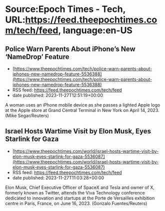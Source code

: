 # Source:Epoch Times - Tech, URL:https://feed.theepochtimes.com/tech/feed, language:en-US

## Police Warn Parents About iPhone’s New ‘NameDrop’ Feature
 - [https://www.theepochtimes.com/tech/police-warn-parents-about-iphones-new-namedrop-feature-5536388](https://www.theepochtimes.com/tech/police-warn-parents-about-iphones-new-namedrop-feature-5536388)
 - RSS feed: https://feed.theepochtimes.com/tech/feed
 - date published: 2023-11-27T12:51:19+00:00

A woman uses an iPhone mobile device as she passes a lighted Apple logo at the Apple store at Grand Central Terminal in New York on April 14, 2023. (Mike Segar/Reuters)

## Israel Hosts Wartime Visit by Elon Musk, Eyes Starlink for Gaza
 - [https://www.theepochtimes.com/world/israel-hosts-wartime-visit-by-elon-musk-eyes-starlink-for-gaza-5536087](https://www.theepochtimes.com/world/israel-hosts-wartime-visit-by-elon-musk-eyes-starlink-for-gaza-5536087)
 - RSS feed: https://feed.theepochtimes.com/tech/feed
 - date published: 2023-11-27T11:03:28+00:00

Elon Musk, Chief Executive Officer of SpaceX and Tesla and owner of X, formerly known as Twitter,  attends the Viva Technology conference dedicated to innovation and startups at the Porte de Versailles exhibition centre in Paris, France, on June 16, 2023. (Gonzalo Fuentes/Reuters)

